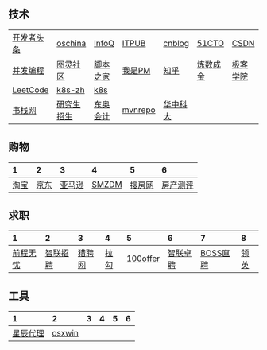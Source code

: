 <!--
 * @Description: In User Settings Edit
 * @Author: your name
 * @Date: 2019-08-26 20:50:40
 * @LastEditTime: 2019-09-28 23:45:52
 * @LastEditors: Please set LastEditors
 -->
 ## 技术
 |  |  |  |  |  |  |  |  |
 | :---- | :---- | :---- | :---- | :---- | :---- | :---- | :---- |
 | [开发者头条](http://toutiao.io) | [oschina](http://www.oschina.net) | [InfoQ](http://www.infoq.com/cn/) | [ITPUB](http://www.itpub.net) | [cnblog](http://www.cnblogs.com) | [51CTO](http://www.51cto.com) | [CSDN](http://www.csdn.net) | [36kr](http://36kr.com) |
 | [并发编程](http://ifeve.com) | [图灵社区](http://www.ituring.com.cn) |  [脚本之家](http://www.jb51.net) | [我是PM](http://www.woshipm.com) | [知乎](http://www.zhihu.com) | [炼数成金](http://f.dataguru.cn) | [极客学院](http://www.jikexueyuan.com) | [三通it](http://www.santongit.com) | 
 | [LeetCode](https://leetcode-cn.com) | [k8s-zh](https://kubernetes.feisky.xyz/zh/) | [k8s](https://kubernetes.io/cn/docs/) |  |
 | [书栈网](https://www.bookstack.cn) | [研究生招生](http://www.chsi.com.cn) | [东奥会计](http://www.dongao.com) | [mvnrepo](http://mvnrepository.com) | [华中科大](http://mirrors.hust.edu.cn) |
## 购物
 | 1 | 2 | 3 | 4 | 5 | 6 |
 | :---- | :---- | :---- | :---- | :---- |  :---- |
 | [淘宝](https://www.taobao.com) | [京东](http://www.jd.com) | [亚马逊](http://www.amazon.cn) | [SMZDM](http://www.smzdm.com) | [搜房网](http://www.soufun.com) | [房产测评](http://www.cricbigdata.cn) |
## 求职
 | 1 | 2 | 3 | 4 | 5 | 6 | 7 | 8 |
 | :---- | :---- | :---- | :---- | :---- |  :---- | :---- | :---- |
 | [前程无忧](http://www.51job.com) | [智联招聘](http://www.zhaopin.com) | [猎聘网](http://www.liepin.com) | [拉勾](http://www.lagou.com) | [100offer](https://cn.100offer.com) | [智联卓聘](http://www.highpin.cn) | [BOSS直聘](http://www.zhipin.com) | [领英](http://www.linkedin.com) |
 ## 工具
  | 1 | 2 | 3 | 4 | 5 | 6 |
 | :---- | :---- | :---- | :---- | :---- |  :---- |
 | [星辰代理](http://starhub.cloud) | [osxwin](https://www.osxwin.com) |  |  |  |  |